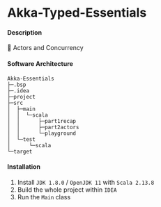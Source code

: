 # Akka-Typed-Essentials

#### Description
🥳 Actors and Concurrency

#### Software Architecture
```shell
Akka-Essentials
├─.bsp
├─.idea
├─project
├─src
│  ├─main
│  │  └─scala
│  │      ├─part1recap
│  │      ├─part2actors
│  │      └─playground
│  └─test
│      └─scala
└─target
```

#### Installation

1.  Install `JDK 1.8.0` / `OpenJDK 11` with `Scala 2.13.8`
2.  Build the whole project within `IDEA`
3.  Run the `Main` class
